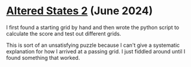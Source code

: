 # [Altered States 2](https://www.janestreet.com/puzzles/altered-states-2-index/) (June 2024)

I first found a starting grid by hand and then wrote the python script to calculate the score and test out different grids.

This is sort of an unsatisfying puzzle because I can't give a systematic explanation for how I arrived at a passing grid. I just fiddled around until I found something that worked.
